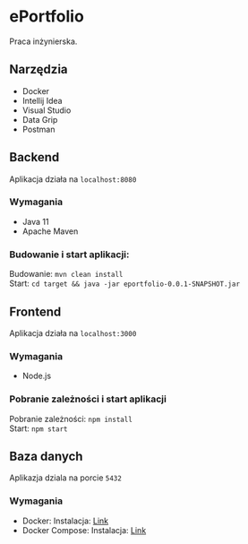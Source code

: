 # ePortfolio  
Praca inżynierska.  

## Narzędzia  
- Docker
- Intellij Idea
- Visual Studio
- Data Grip
- Postman

## Backend  
Aplikacja działa na `localhost:8080`  

### Wymagania  
- Java 11  
- Apache Maven  

### Budowanie i start aplikacji:  
Budowanie: `mvn clean install`  
Start: `cd target && java -jar eportfolio-0.0.1-SNAPSHOT.jar`  

## Frontend  
Aplikacja działa na `localhost:3000`

### Wymagania  
- Node.js  

### Pobranie zależności i start aplikacji  
Pobranie zależności: `npm install`  
Start: `npm start`  

## Baza danych  
Aplikazja dziala na porcie `5432`  

### Wymagania  
- Docker:
Instalacja: [Link](https://docs.docker.com/compose/install/)  
- Docker Compose:
Instalacja: [Link](https://docs.docker.com/compose/install/)  
